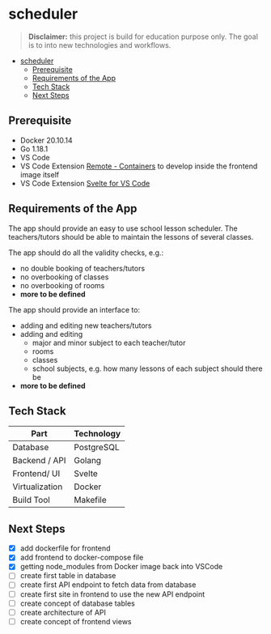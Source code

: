 # scheduler

> **Disclaimer:** this project is build for education purpose only.
> The goal is to into new technologies and workflows.

- [scheduler](#scheduler)
  - [Prerequisite](#prerequisite)
  - [Requirements of the App](#requirements-of-the-app)
  - [Tech Stack](#tech-stack)
  - [Next Steps](#next-steps)

## Prerequisite

* Docker 20.10.14
* Go 1.18.1
* VS Code
* VS Code Extension [Remote - Containers](https://marketplace.visualstudio.com/items?itemName=ms-vscode-remote.remote-containers) to develop inside the frontend image itself
* VS Code Extension [Svelte for VS Code](https://marketplace.visualstudio.com/items?itemName=svelte.svelte-vscode)

## Requirements of the App

The app should provide an easy to use school lesson scheduler. The teachers/tutors should be able to maintain the lessons of several classes.

The app should do all the validity checks, e.g.:

- no double booking of teachers/tutors
- no overbooking of classes
- no overbooking of rooms
- **more to be defined**

The app should provide an interface to:

- adding and editing new teachers/tutors
- adding and editing
  - major and minor subject to each teacher/tutor
  - rooms
  - classes
  - school subjects, e.g. how many lessons of each subject should there be
- **more to be defined**

## Tech Stack

| Part           | Technology |
| -------------- | ---------- |
| Database       | PostgreSQL |
| Backend / API  | Golang     |
| Frontend/ UI   | Svelte     |
| Virtualization | Docker     |
| Build Tool     | Makefile   |

## Next Steps

- [x] add dockerfile for frontend
- [x] add frontend to docker-compose file
- [x] getting node_modules from Docker image back into VSCode
- [ ] create first table in database
- [ ] create first API endpoint to fetch data from database
- [ ] create first site in frontend to use the new API endpoint
- [ ] create concept of database tables
- [ ] create architecture of API
- [ ] create concept of frontend views
